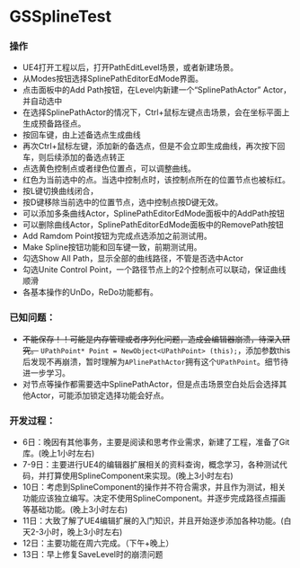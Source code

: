 # GSSplineTest

### 操作
* UE4打开工程以后，打开PathEditLevel场景，或者新建场景。
* 从Modes按钮选择SplinePathEditorEdMode界面。
* 点击面板中的Add Path按钮，在Level内新建一个“SplinePathActor” Actor，并自动选中
* 在选择SplinePathActor的情况下，Ctrl+鼠标左键点击场景，会在坐标平面上生成预备路径点。
* 按回车键，由上述备选点生成曲线
* 再次Ctrl+鼠标左键，添加新的备选点，但是不会立即生成曲线，再次按下回车，则后续添加的备选点转正
* 点选黄色控制点或者绿色位置点，可以调整曲线。
* 红色为当前选中的点。当选中控制点时，该控制点所在的位置节点也被标红。
* 按L键切换曲线闭合，
* 按D键移除当前选中的位置节点，选中控制点按D键无效。
* 可以添加多条曲线Actor，SplinePathEditorEdMode面板中的AddPath按钮
* 可以删除曲线Actor，SplinePathEditorEdMode面板中的RemovePath按钮
* Add Ramdom Point按钮为完成点选添加之前测试用。
* Make Spline按钮功能和回车键一致，前期测试用。
* 勾选Show All Path，显示全部的曲线路径，不管是否选中Actor
* 勾选Unite Control Point，一个路径节点上的2个控制点可以联动，保证曲线顺滑
* 各基本操作的UnDo，ReDo功能都有。


### 已知问题：
* ~~不能保存！！可能是内存管理或者序列化问题，造成会编辑器崩溃，待深入研究。~~ 
  `UPathPoint* Point = NewObject<UPathPoint> (this);`，添加参数this后发现不再崩溃，暂时理解为`APlinePathActor`拥有这个`UPathPoint`。细节待进一步学习。
* 对节点等操作都需要选中SplinePathActor，但是点击场景空白处后会选择其他Actor，可能添加锁定选择功能会好点。


### 开发过程：
* 6日：晚因有其他事务，主要是阅读和思考作业需求，新建了工程，准备了Git库。(晚上1小时左右)
* 7-9日：主要进行UE4的编辑器扩展相关的资料查询，概念学习，各种测试代码，并打算使用SplineComponent来实现。(晚上3小时左右)
* 10日：考虑到SplineComponent的操作并不符合需求，并且作为测试，相关功能应该独立编写。决定不使用SplineComponent。并逐步完成路径点描画等基础功能。(晚上3小时左右)
* 11日：大致了解了UE4编辑扩展的入门知识，并且开始逐步添加各种功能。(白天2-3小时，晚上3小时左右)
* 12日：主要功能在周六完成。（下午+晚上）
* 13日：早上修复SaveLevel时的崩溃问题


